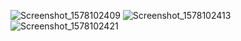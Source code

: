 ![Screenshot_1578102409](https://user-images.githubusercontent.com/44028234/72074424-7bf95b00-3324-11ea-8fdb-7dcc78b33e0c.png)
![Screenshot_1578102413](https://user-images.githubusercontent.com/44028234/72074425-7bf95b00-3324-11ea-9bc7-0eeb646754ba.png)
![Screenshot_1578102421](https://user-images.githubusercontent.com/44028234/72074426-7c91f180-3324-11ea-88a4-221b7ac4c868.png)
